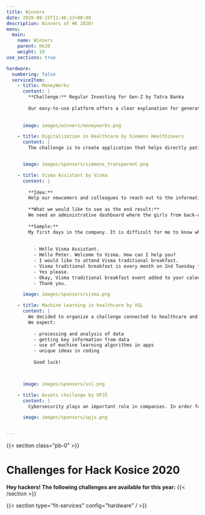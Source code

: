 ```yaml
---
title: Winners
date: 2020-08-15T11:46:13+00:00
description: Winners of HK 2020!
menu:
  main:
    name: Winners
    parent: hk20
    weight: 19
use_sections: true

hardware:
  numbering: false
  serviceItem:
    - title: MoneyWorks
      content: |
        **Challenge:** Regular Investing for Gen-Z by Tatra Banka
        
        Our easy-to-use platform offers a clear explanation for generation Z how and where to invest their money. On top of it, we focus on investments, that the young generation cares most about - green energy, social issues, and environmental problems. We offer a number of funds to invest such as the Global Clean Energy Fund and Women's Empowerment ETF.The investing experience is streamlined - the user sets up their preferences and their monthly contribution to their portfolio.
 
      
      image: images/winners/moneyworks.png

    - title: Digitalization in Healthcare by Siemens Healthineers
      content: |
        The challenge is to create application that helps directly patients and doctors or healthcare providers like insurance companies etc.  Examples of the application could be AI based decision system to predict Covid-19 new cases, detection of cancers on CT/Xray images. Application might improve flow of payments for healthcare reimbursements. You are free to choose the area where you would like to improve the Digitalization in Healthcare.


      image: images/sponsors/siemens_transparent.png

    - title: Visma Assistant by Visma
      content: |
        
        **Idea:** 
        Help our newcomers and colleagues to reach out to the information they need quicker and flexible via AI Voice Assistant. As a newcomer it's difficult to handle all information from the very beginning, so to keep on track you need a smart assistant to help you out. And because we're Google positive, we'd be happy if you'll use Google as a preferred platform. Other preferred integrations are Google Calendar, Slack, etc. 
        
        **What we would like to see as the end result:** 
        We need an administrative dashboard where the girls from back-office can add common questions and answers to them, they should be able to set events which you want to attend. We would like to have the ability to talk to the Visma Assistant via Google Assistant and also we would like to use it inside our Slack.       
        
        **Sample:**
        My first days in the company. It is difficult for me to know which events I need to attend, when I need to fill my working hours form and so on. But lucky me, in the company we have a Virtual Assistant to help with these everyday tasks.  I heard from a colleague that we have traditional breakfasts each month, but I have  no event in my calendar. I also heard from a colleague that our Virtual Assistant knows everything about these types of events, and can invite me to them. So I am going to ask it about the event:
          
        
          - Hello Visma Assistant.
          - Hello Peter. Welcome to Visma. How can I help you?
          - I would like to attend Visma traditional breakfast.
          - Visma traditional breakfast is every month on 2nd Tuesday from 7:30 to 8:30. Do you want me to add it to your calendar?
          - Yes please.
          - Okay, Visma traditional breakfast event added to your calendar.
          - Thank you.

      image: images/sponsors/visma.png

    - title: Machine Learning in healthcare by VSL
      content: |
        We decided to organize a challenge connected to healthcare and machine learning. Our concept is to let you develop your own ideas in your own way. You can choose a topic from healthcare, the choice is yours (e.g. ECG classification, CT image recognition, recommender system for therapy, prediction of health problems, COVID-19, etc.). We expect an interesting solution from the machine learning view. Projects finished with graphical UI will be appreciated, too.
        We expect:
        
          - processing and analysis of data
          - getting key information from data
          - use of machine learning algorithms in apps
          - unique ideas in coding
          
          Good luck!



      image: images/sponsors/vsl.png

    - title: Assets challenge by UPJŠ
      content: |
        Cybersecurity plays an important role in companies. In order for companies to have an overview of cyber threats and attacks targeting their computer network, it is necessary to effectively evaluate the obtained data. Feel free to use this one-week dataset from real computer networks in the Czech Republic containing over 500 million security alerts. Help us build a solution to protect companies against cyber threats via their visualization, forecasting or profiling or other methods.

      image: images/sponsors/upjs.png


---
```


{{< section class="pb-0" >}}
# Challenges for Hack Kosice 2020

**Hey hackers! The following challenges are available for this year:**
{{< /section >}}

{{< section type="fit-services" config="hardware" / >}}



